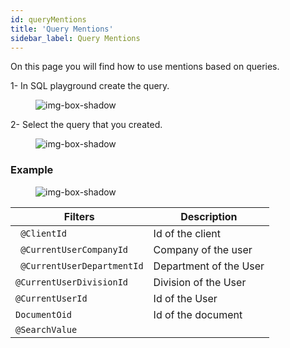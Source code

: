 ```yaml
---
id: queryMentions
title: 'Query Mentions'
sidebar_label: Query Mentions
---
```

On this page you will find how to use mentions based on queries.

1- In SQL playground create the query.

<figure>

![img-box-shadow](/img/craft/configuration/system/queryMentions/query.png)
</figure>

2- Select the query that you created.

<figure>

![img-box-shadow](/img/craft/configuration/system/queryMentions/query-mentions-configuration.png)
</figure>

<h3>Example</h3>

<figure>

![img-box-shadow](/img/craft/configuration/system/queryMentions/query-mentions-example.png)
</figure>


<table className="custom-table">
    <thead> 
        <tr>
            <th>Filters</th>
             <th>Description</th>
        </tr>
    </thead>
    <tbody>
     <tr className="selected">
            <td><code> @ClientId</code></td>
            <td> Id of the client </td>
        </tr>
        <tr className="selected">
            <td><code> @CurrentUserCompanyId</code></td>
            <td> Company of the user</td>
        </tr>
        <tr className="selected">
            <td><code> @CurrentUserDepartmentId</code></td>
                <td> Department of the User </td>
        </tr>
        <tr className="selected">
            <td><code>@CurrentUserDivisionId</code></td>
                <td> Division of the User </td>
        </tr>
        <tr className="selected">
            <td><code>@CurrentUserId</code></td>
             <td> Id of the User </td>
        </tr>
         <tr className="selected">
            <td><code>DocumentOid</code></td>
                <td> Id of the document </td>
        </tr>
        <tr className="selected">
            <td><code>@SearchValue</code></td>
        </tr>
    </tbody>
</table> 



